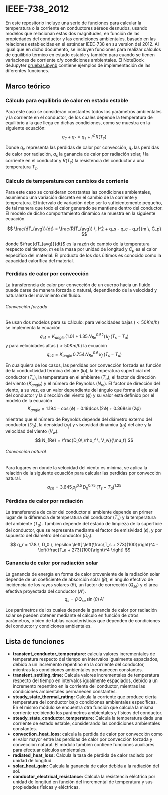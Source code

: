 # IEEE-738_2012

En este repositorio incluye una serie de funciones para calcular la temperatura o la corriente en conductores aéreos desnudos, usando modelos que relacionan estas dos magnitudes, en función de las propiedades del conductor y las condiciones ambientales, basado en las relaciones establecidas en el estándar IEEE-738 en su version del 2012. Al igual que en dicho documento, se incluyen funciones para realizar cálculos de equilibrio térmico en estado estable y también para cuando se tienen variaciones de corriente  o/y condiciones ambientales. El NoteBook deJupyter [pruebas.ipynb](./src/pruebas.ipynb) contiene ejemplos de implementación de las diferentes funciones.

## Marco teórico

### Cálculo para equilibrio de calor en estado estable

Para este caso se consideran constantes todos los parámetros ambientales y la corriente en el conductor, de los cuales depende la temperatura de equilibrio a la que llega en dichas condiciones, como se muestra en la siguiente ecuación:
$$
    q_c + q_r = q_s + I^2 \, R(T_c)
$$

Donde $q_c$ representa las perdidas de calor por convección,  $q_r$ las perdidas de calor por radiación,  $q_s$ la ganancia de calor por radiación solar,  $I$ la corriente en el conductor y $R(T_c)$ la resistencia del conductor a una temperatura $T_c$.

### Cálculo de temperatura con cambios de corriente

Para este caso se consideran constantes las condiciones ambientales, asumiendo una variación discreta en el cambio de la corriente y temperatura. El intervalo de variación debe ser lo suficientemente pequeño, de tal manera que todo el calor generado se mantiene dentro del conductor. El modelo de dicho comportamiento dinámico se muestra en la siguiente ecuación.

$$
    \frac{dT_{avg}}{dt} = \frac{R(T_{avg}) \, I^2 + q_s - q_c - q_r}{m \, C_p}
$$

donde $\frac{dT_{avg}}{dt}$ es la razón de cambio de la temperatura respecto del tiempo, $m$ es la masa por unidad de longitud y $C_p$ es el calor especifico del material. El producto de los dos últimos es conocido como la capacidad calorífica del material.

### Perdidas de calor por convección

La transferencia  de calor por convección de un cuerpo hacia un fluido  puede darse de manera forzada o natural, dependiendo de la velocidad y naturaleza del movimiento del fluido.

###### Convección forzada
Se usan dos modelos para su cálculo: para velocidades bajas ($<50Km/h$) se implementa la ecuación 
$$
    q_{c1} = K_{angle}\,(1.01 + 1.35 \, N_{Re}^{0.52})\, k_f \, (T_s - T_a)
$$
y para velocidades altas ($>50Km/h$) la ecuación 
$$
    q_{c2} = K_{angle}\, 0.754 \, N_{Re}^{0.6}\, k_f \, (T_s - T_a)
$$

En cualquiera de los casos, las perdidas por convección forzada es función de la conductividad térmica del aire ($k_f$), la temperatura superficial del conductor ($T_s$), la temperatura en el ambiente ($T_a$), el factor de dirección del viento ($K_{angle}$) y el número de Reynolds ($N_{re}$). El factor de dirección del viento, a su vez, es un valor dependiente del ángulo que forma el eje axial del conductor y la dirección del viento ($\phi$) y su valor está definido por el modelo de la ecuación 
$$
    K_{angle} = 1.194 - \cos{(\phi)} + 0.194\cos{(2\phi)} + 0.368\sin{(2\phi)}
$$

mientras que el número de Reynolds depende del diámetro externo del conductor ($D_0$), la densidad ($\rho_f$) y viscosidad dinámica ($\mu_f$) del aire y la velocidad del viento ($V_w$).
$$
    N_{Re} = \frac{D_0\,\rho_f \, V_w}{\mu_f}
$$

###### Convección natural
Para lugares en donde la velocidad del viento es mínima, se aplica la relación de la siguiente ecuación para calcular las perdidas por convección natural.
$$
    q_{cn} = 3.645 \, \rho_f^{0.5} \, D_0^{0.75} \, (T_s-T_a)^{1.25}
$$

### Pérdidas de calor por radiación
La transferencia de calor del conductor al ambiente depende en primer lugar de la diferencia de temperatura del conductor ($T_s$) y  la temperatura del ambiente ($T_a$). También depende del estado de limpieza de la superficie del conductor, que se representa mediante el factor de emisividad ($\epsilon$), y por supuesto del diámetro del conductor ($D_0$).
$$
    q_r = 17.8 \, D_0 \, \epsilon \left[ \left(\frac{T_s + 273}{100}\right)^4 - \left(\frac{T_a + 273}{100}\right)^4 \right]
$$

### Ganancia de calor por radiación solar
La ganancia de energía en forma de calor proveniente de la radiación solar depende de un coeficiente de absorción solar ($\beta$), el ángulo efectivo de incidencia de los rayos solares ($\theta$), un factor de corrección ($Q_{se}$) y el área efectiva proyectada del conductor ($A'$).
$$
    q_s = \beta \, Q_{se} \, \sin{(\theta)} \, A'
$$

Los parámetros de los cuales depende la ganancia de calor por radiación solar se pueden obtener mediante el cálculo en función de otros parámetros, o bien de tablas características que dependen de condiciones del conductor y condiciones ambientales.

## Lista de funciones

-   **transient_conductor_temperature:** calcula valores incrementales de temperatura respecto del tiempo en intervalos igualmente espaciados, debido a un incremento repentino en la corriente del conductor, mientras las condiciones ambientales permanecen constantes.
-   **transient_settling_time:** Calcula valores incrementales de temperatura respecto del tiempo en intervalos igualmente espaciados, debido a un incremento repentino en la corriente del conductor, mientras las condiciones ambientales permanecen constantes.
-   **steady_state_thermal_rating:** Calcula la corriente que produce cierta temperatura del conductor bajo condiciones ambientales específicas. En el mismo módulo se encuentra otra función que calcula la misma corriente recibiendo los parámetros ambientales y físicos del conductor.
-   **steady_state_conductor_temperature:** Calcula la temperatura dada una corriente de estado estable, considerando las condiciones ambientales constantes.
-   **convection_heat_loss:** calcula la perdida de calor por convección como el valor mayor entre las perdidas de calor por convección forzada y convección natural. El módulo también contiene funciones auxiliares para efectuar cálculos ambientales.
-   **radiated_heat_loss:** Calcula la tasa de pérdida de calor radiado por unidad de longitud.
-   **solar_heat_gain:** Calcula la ganancia de calor debida a la radiación del sol.
-   **conductor_electrical_resistance:** Calcula la resistencia eléctrica por unidad de longitud en función del incremental de temperatura y sus propiedades físicas y eléctricas.